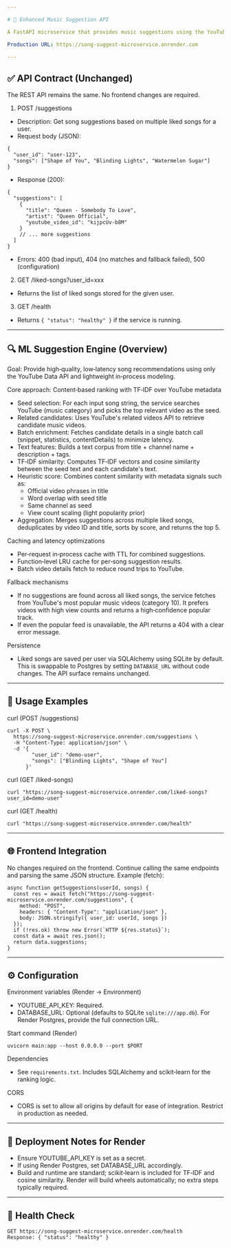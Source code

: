 ```yaml
---

# 🎵 Enhanced Music Suggestion API

A FastAPI microservice that provides music suggestions using the YouTube Data API v3. The service analyzes a user's liked songs and returns similar tracks. It includes robust fallback mechanisms to always return relevant results when possible.

Production URL: https://song-suggest-microservice.onrender.com

---
```


## ✅ API Contract (Unchanged)

The REST API remains the same. No frontend changes are required.

1) POST /suggestions
- Description: Get song suggestions based on multiple liked songs for a user.
- Request body (JSON):
```
{
  "user_id": "user-123",
  "songs": ["Shape of You", "Blinding Lights", "Watermelon Sugar"]
}
```
- Response (200):
```
{
  "suggestions": [
    {
      "title": "Queen - Somebody To Love",
      "artist": "Queen Official",
      "youtube_video_id": "kijpcUv-b8M"
    }
    // ... more suggestions
  ]
}
```
- Errors: 400 (bad input), 404 (no matches and fallback failed), 500 (configuration)

2) GET /liked-songs?user_id=xxx
- Returns the list of liked songs stored for the given user.

3) GET /health
- Returns `{ "status": "healthy" }` if the service is running.

---

## 🔍 ML Suggestion Engine (Overview)

Goal: Provide high‑quality, low‑latency song recommendations using only the YouTube Data API and lightweight in‑process modeling.

Core approach: Content‑based ranking with TF‑IDF over YouTube metadata
- Seed selection: For each input song string, the service searches YouTube (music category) and picks the top relevant video as the seed.
- Related candidates: Uses YouTube's related videos API to retrieve candidate music videos.
- Batch enrichment: Fetches candidate details in a single batch call (snippet, statistics, contentDetails) to minimize latency.
- Text features: Builds a text corpus from title + channel name + description + tags.
- TF‑IDF similarity: Computes TF‑IDF vectors and cosine similarity between the seed text and each candidate's text.
- Heuristic score: Combines content similarity with metadata signals such as:
  - Official video phrases in title
  - Word overlap with seed title
  - Same channel as seed
  - View count scaling (light popularity prior)
- Aggregation: Merges suggestions across multiple liked songs, deduplicates by video ID and title, sorts by score, and returns the top 5.

Caching and latency optimizations
- Per‑request in‑process cache with TTL for combined suggestions.
- Function‑level LRU cache for per‑song suggestion results.
- Batch video details fetch to reduce round trips to YouTube.

Fallback mechanisms
- If no suggestions are found across all liked songs, the service fetches from YouTube's most popular music videos (category 10). It prefers videos with high view counts and returns a high‑confidence popular track.
- If even the popular feed is unavailable, the API returns a 404 with a clear error message.

Persistence
- Liked songs are saved per user via SQLAlchemy using SQLite by default. This is swappable to Postgres by setting `DATABASE_URL` without code changes. The API surface remains unchanged.

---

## 🔌 Usage Examples

curl (POST /suggestions)
```
curl -X POST \
  https://song-suggest-microservice.onrender.com/suggestions \
  -H "Content-Type: application/json" \
  -d '{
        "user_id": "demo-user",
        "songs": ["Blinding Lights", "Shape of You"]
      }'
```

curl (GET /liked-songs)
```
curl "https://song-suggest-microservice.onrender.com/liked-songs?user_id=demo-user"
```

curl (GET /health)
```
curl "https://song-suggest-microservice.onrender.com/health"
```

---

## 🌐 Frontend Integration

No changes required on the frontend. Continue calling the same endpoints and parsing the same JSON structure. Example (fetch):
```
async function getSuggestions(userId, songs) {
  const res = await fetch("https://song-suggest-microservice.onrender.com/suggestions", {
    method: "POST",
    headers: { "Content-Type": "application/json" },
    body: JSON.stringify({ user_id: userId, songs })
  });
  if (!res.ok) throw new Error(`HTTP ${res.status}`);
  const data = await res.json();
  return data.suggestions;
}
```

---

## ⚙️ Configuration

Environment variables (Render -> Environment)
- YOUTUBE_API_KEY: Required.
- DATABASE_URL: Optional (defaults to SQLite `sqlite:///app.db`). For Render Postgres, provide the full connection URL.

Start command (Render)
```
uvicorn main:app --host 0.0.0.0 --port $PORT
```

Dependencies
- See `requirements.txt`. Includes SQLAlchemy and scikit‑learn for the ranking logic.

CORS
- CORS is set to allow all origins by default for ease of integration. Restrict in production as needed.

---

## 🚀 Deployment Notes for Render

- Ensure YOUTUBE_API_KEY is set as a secret.
- If using Render Postgres, set DATABASE_URL accordingly.
- Build and runtime are standard; scikit‑learn is included for TF‑IDF and cosine similarity. Render will build wheels automatically; no extra steps typically required.

---

## 🔎 Health Check
```
GET https://song-suggest-microservice.onrender.com/health
Response: { "status": "healthy" }
